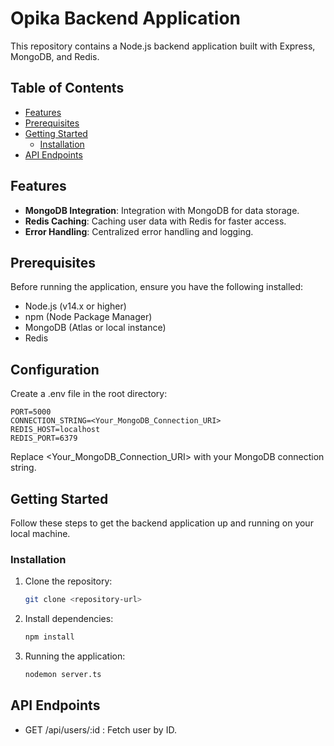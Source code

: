 # Opika Backend Application

This repository contains a Node.js backend application built with Express, MongoDB, and Redis.

## Table of Contents

- [Features](#features)
- [Prerequisites](#prerequisites)
- [Getting Started](#getting-started)
  - [Installation](#installation)
- [API Endpoints](#api-endpoints)

## Features

- **MongoDB Integration**: Integration with MongoDB for data storage.
- **Redis Caching**: Caching user data with Redis for faster access.
- **Error Handling**: Centralized error handling and logging.

## Prerequisites

Before running the application, ensure you have the following installed:

- Node.js (v14.x or higher)
- npm (Node Package Manager)
- MongoDB (Atlas or local instance)
- Redis

## Configuration

Create a .env file in the root directory:

    PORT=5000
    CONNECTION_STRING=<Your_MongoDB_Connection_URI>
    REDIS_HOST=localhost
    REDIS_PORT=6379

Replace <Your_MongoDB_Connection_URI> with your MongoDB connection string.

## Getting Started

Follow these steps to get the backend application up and running on your local machine.

### Installation

1. Clone the repository:

   ```bash
   git clone <repository-url>
   ```

2. Install dependencies:

   ```bash
   npm install
   ```

3. Running the application:

   ```bash
   nodemon server.ts
   ```

## API Endpoints

- GET /api/users/:id
  : Fetch user by ID.
